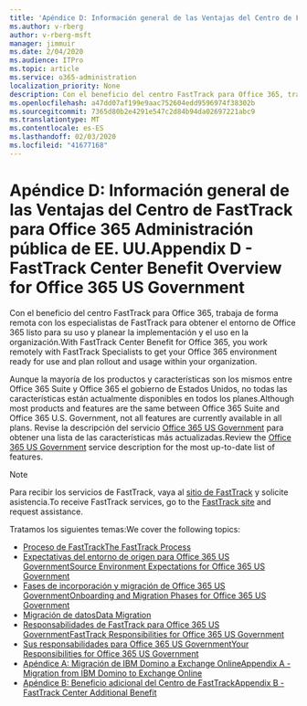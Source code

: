 ```yaml
---
title: 'Apéndice D: Información general de las Ventajas del Centro de FastTrack para Office 365 Administración pública de EE. UU.'
ms.author: v-rberg
author: v-rberg-msft
manager: jimmuir
ms.date: 2/04/2020
ms.audience: ITPro
ms.topic: article
ms.service: o365-administration
localization_priority: None
description: Con el beneficio del centro FastTrack para Office 365, trabaja de forma remota con los especialistas de FastTrack para obtener el entorno de Office 365 listo para su uso y planear la implementación y el uso en la organización.
ms.openlocfilehash: a47dd07af199e9aac752604edd9596974f38302b
ms.sourcegitcommit: 7365d80b2e4291e547c2d84b94da02697221abc9
ms.translationtype: MT
ms.contentlocale: es-ES
ms.lasthandoff: 02/03/2020
ms.locfileid: "41677168"
---
```

# <a name="appendix-d---fasttrack-center-benefit-overview-for-office-365-us-government"></a><span data-ttu-id="c0c4a-103">Apéndice D: Información general de las Ventajas del Centro de FastTrack para Office 365 Administración pública de EE. UU.</span><span class="sxs-lookup"><span data-stu-id="c0c4a-103">Appendix D - FastTrack Center Benefit Overview for Office 365 US Government</span></span>

<span data-ttu-id="c0c4a-104">Con el beneficio del centro FastTrack para Office 365, trabaja de forma remota con los especialistas de FastTrack para obtener el entorno de Office 365 listo para su uso y planear la implementación y el uso en la organización.</span><span class="sxs-lookup"><span data-stu-id="c0c4a-104">With FastTrack Center Benefit for Office 365, you work remotely with FastTrack Specialists to get your Office 365 environment ready for use and plan rollout and usage within your organization.</span></span> 
  
<span data-ttu-id="c0c4a-105">Aunque la mayoría de los productos y características son los mismos entre Office 365 Suite y Office 365 el gobierno de Estados Unidos, no todas las características están actualmente disponibles en todos los planes.</span><span class="sxs-lookup"><span data-stu-id="c0c4a-105">Although most products and features are the same between Office 365 Suite and Office 365 U.S. Government, not all features are currently available in all plans.</span></span> <span data-ttu-id="c0c4a-106">Revise la descripción del servicio [Office 365 US Government](https://aka.ms/aboutgovcloud) para obtener una lista de las características más actualizadas.</span><span class="sxs-lookup"><span data-stu-id="c0c4a-106">Review the [Office 365 US Government](https://aka.ms/aboutgovcloud) service description for the most up-to-date list of features.</span></span>

> [!NOTE]
> <span data-ttu-id="c0c4a-107">Para recibir los servicios de FastTrack, vaya al [sitio de FastTrack](https://go.microsoft.com/fwlink/?linkid=780698) y solicite asistencia.</span><span class="sxs-lookup"><span data-stu-id="c0c4a-107">To receive FastTrack services, go to the [FastTrack site](https://go.microsoft.com/fwlink/?linkid=780698) and request assistance.</span></span>  

<span data-ttu-id="c0c4a-108">Tratamos los siguientes temas:</span><span class="sxs-lookup"><span data-stu-id="c0c4a-108">We cover the following topics:</span></span>
- [<span data-ttu-id="c0c4a-109">Proceso de FastTrack</span><span class="sxs-lookup"><span data-stu-id="c0c4a-109">The FastTrack Process</span></span>](O365-fasttrack-process.md) 
- [<span data-ttu-id="c0c4a-110">Expectativas del entorno de origen para Office 365 US Government</span><span class="sxs-lookup"><span data-stu-id="c0c4a-110">Source Environment Expectations for Office 365 US Government</span></span>](US-Gov-appendix-source-environment-expectations.md)   
- [<span data-ttu-id="c0c4a-111">Fases de incorporación y migración de Office 365 US Government</span><span class="sxs-lookup"><span data-stu-id="c0c4a-111">Onboarding and Migration Phases for Office 365 US Government</span></span>](US-Gov-appendix-onboarding-and-migration.md)
- [<span data-ttu-id="c0c4a-112">Migración de datos</span><span class="sxs-lookup"><span data-stu-id="c0c4a-112">Data Migration</span></span>](O365-data-migration.md)    
- [<span data-ttu-id="c0c4a-113">Responsabilidades de FastTrack para Office 365 US Government</span><span class="sxs-lookup"><span data-stu-id="c0c4a-113">FastTrack Responsibilities for Office 365 US Government</span></span>](US-Gov-appendix-fasttrack-responsibilities.md)   
- [<span data-ttu-id="c0c4a-114">Sus responsabilidades para Office 365 US Government</span><span class="sxs-lookup"><span data-stu-id="c0c4a-114">Your Responsibilities for Office 365 US Government</span></span>](US-Gov-appendix-your-responsibilities.md) 
- [<span data-ttu-id="c0c4a-115">Apéndice A: Migración de IBM Domino a Exchange Online</span><span class="sxs-lookup"><span data-stu-id="c0c4a-115">Appendix A - Migration from IBM Domino to Exchange Online</span></span>](O365-from-ibm-domino-to-exchange-online.md)   
- [<span data-ttu-id="c0c4a-116">Apéndice B: Beneficio adicional del Centro de FastTrack</span><span class="sxs-lookup"><span data-stu-id="c0c4a-116">Appendix B - FastTrack Center Additional Benefit</span></span>](O365-fasttrack-additional-benefits.md)


